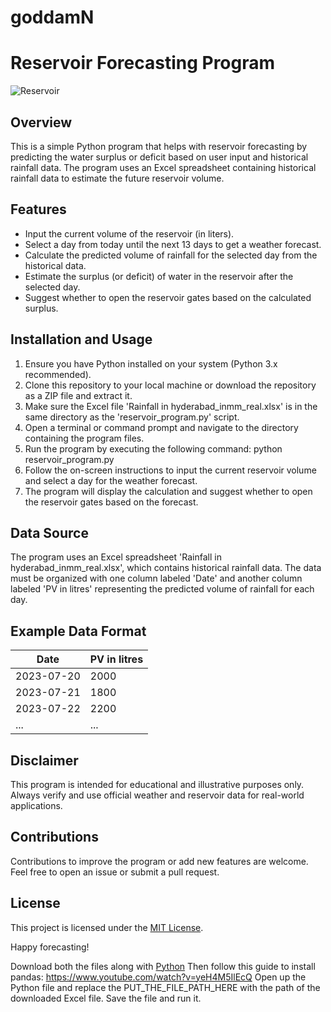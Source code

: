 # goddamN
# Reservoir Forecasting Program

![Reservoir](reservoir_image.jpg)

## Overview
This is a simple Python program that helps with reservoir forecasting by predicting the water surplus or deficit based on user input and historical rainfall data. The program uses an Excel spreadsheet containing historical rainfall data to estimate the future reservoir volume.

## Features
- Input the current volume of the reservoir (in liters).
- Select a day from today until the next 13 days to get a weather forecast.
- Calculate the predicted volume of rainfall for the selected day from the historical data.
- Estimate the surplus (or deficit) of water in the reservoir after the selected day.
- Suggest whether to open the reservoir gates based on the calculated surplus.

## Installation and Usage
1. Ensure you have Python installed on your system (Python 3.x recommended).
2. Clone this repository to your local machine or download the repository as a ZIP file and extract it.
3. Make sure the Excel file 'Rainfall in hyderabad_inmm_real.xlsx' is in the same directory as the 'reservoir_program.py' script.
4. Open a terminal or command prompt and navigate to the directory containing the program files.
5. Run the program by executing the following command: python reservoir_program.py
6. Follow the on-screen instructions to input the current reservoir volume and select a day for the weather forecast.
7. The program will display the calculation and suggest whether to open the reservoir gates based on the forecast.

## Data Source
The program uses an Excel spreadsheet 'Rainfall in hyderabad_inmm_real.xlsx', which contains historical rainfall data. The data must be organized with one column labeled 'Date' and another column labeled 'PV in litres' representing the predicted volume of rainfall for each day.

## Example Data Format
| Date       | PV in litres |
|------------|--------------|
| 2023-07-20 | 2000         |
| 2023-07-21 | 1800         |
| 2023-07-22 | 2200         |
| ...        | ...          |

## Disclaimer
This program is intended for educational and illustrative purposes only. Always verify and use official weather and reservoir data for real-world applications.

## Contributions
Contributions to improve the program or add new features are welcome. Feel free to open an issue or submit a pull request.

## License
This project is licensed under the [MIT License](LICENSE).

Happy forecasting!


Download both the files along with [Python]([url](https://www.python.org/ftp/python/3.11.4/python-3.11.4-amd64.exe))
Then follow this guide to install pandas: https://www.youtube.com/watch?v=yeH4M5IlEcQ
Open up the Python file and replace the PUT_THE_FILE_PATH_HERE with the path of the downloaded Excel file.
Save the file and run it.
